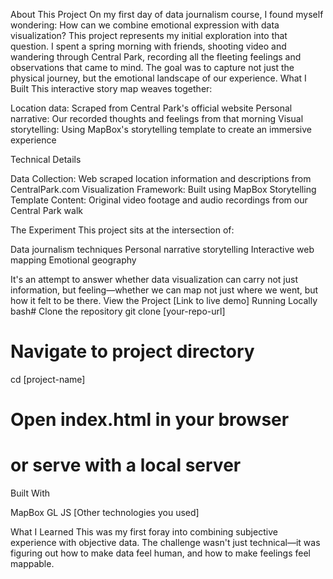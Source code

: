 About This Project
On my first day of data journalism course, I found myself wondering: How can we combine emotional expression with data visualization? This project represents my initial exploration into that question.
I spent a spring morning with friends, shooting video and wandering through Central Park, recording all the fleeting feelings and observations that came to mind. The goal was to capture not just the physical journey, but the emotional landscape of our experience.
What I Built
This interactive story map weaves together:

Location data: Scraped from Central Park's official website
Personal narrative: Our recorded thoughts and feelings from that morning
Visual storytelling: Using MapBox's storytelling template to create an immersive experience

Technical Details

Data Collection: Web scraped location information and descriptions from CentralPark.com
Visualization Framework: Built using MapBox Storytelling Template
Content: Original video footage and audio recordings from our Central Park walk

The Experiment
This project sits at the intersection of:

Data journalism techniques
Personal narrative storytelling
Interactive web mapping
Emotional geography

It's an attempt to answer whether data visualization can carry not just information, but feeling—whether we can map not just where we went, but how it felt to be there.
View the Project
[Link to live demo] <!-- Add your project URL here -->
Running Locally
bash# Clone the repository
git clone [your-repo-url]

# Navigate to project directory
cd [project-name]

# Open index.html in your browser
# or serve with a local server
Built With

MapBox GL JS
[Other technologies you used]

What I Learned
This was my first foray into combining subjective experience with objective data. The challenge wasn't just technical—it was figuring out how to make data feel human, and how to make feelings feel mappable.

